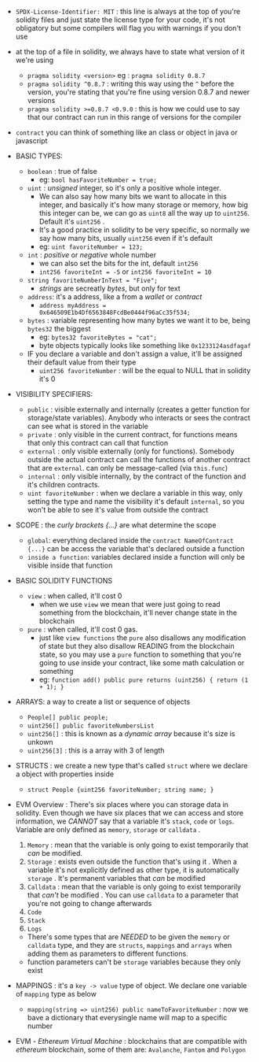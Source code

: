 - `SPDX-License-Identifier: MIT` : this line is always at the top of you're solidity files and just state the license type for your code, it's not obligatory but some compilers will flag you with warnings if you don't use
- at the top of a file in solidity, we always have to state what version of it we're using
	- `pragma solidity <version>`  eg : `pragma solidity 0.8.7` 
	- `pragma solidity ^0.8.7` : writing this way using the `^` before the version, you're stating that you're fine using version 0.8.7 and newer versions
	- `pragma solidity >=0.8.7 <0.9.0` : this is how we could use to say that our contract can run in this range of versions for the compiler
- `contract` you can think of something like an class or object in java or javascript

- BASIC TYPES:
	- `boolean` : true of false 
		- eg: `bool hasFavoriteNumber = true;` 
	- `uint` : *unsigned* integer, so it's only a positive whole integer. 
		- We can also say how many bits we want to allocate in this integer, and basically it's how many storage or memory, how big this integer can be, we can go as `uint8` all the way up to `uint256`. Default it's `uint256` .  
		- It's a good practice in solidity to be very specific, so normally we say how many bits, usually `uint256` even if it's default
		- eg: `uint favoriteNumber = 123;`
	- `int` : *positive* or *negative* whole number
		- we can also set the bits for the int, default `int256` 
		- `int256 favoriteInt = -5` or `int256 favoriteInt = 10` 
	- `string favoriteNumberInText = "Five";` 
		- *strings* are secreatly *bytes*, but only for text
	- `address`: it's a address, like a from a *wallet* or *contract*
		- `address myAddress = 0x646509E1b4Df6563848FcdBe0444f96aCc35f534;`
	- `bytes` : variable representing how many bytes we want it to be, being `bytes32` the biggest
		- eg: `bytes32 favoriteBytes = "cat";` 
		- byte objects typically looks like something like `0x1233124asdfagaf` 
	- IF you declare a variable and don't assign a value, it'll be assigned their default value from their type
		- `uint256 favoriteNumber` : will be the equal to NULL that in solidity it's 0


- VISIBILITY SPECIFIERS:
	- `public` : visible externally and internally (creates a getter function for storage/state variables). Anybody who interacts or sees the contract can see what is stored in the variable
	- `private` : only visible in the current contract, for functions means that only this contract can call that function
	- `external` : only visible externally (only for functions). Somebody outside the actual contract can call the functions of another contract that are `external`. can only be message-called (via `this.func`)
	- `internal` : only visible internally, by the contract of the function and it's children contracts. 
	- `uint favoriteNumber` : when we declare a variable in this way, only setting the type and name the visibility it's default `internal`, so you won't be able to see it's value from outside the contract
	
- SCOPE : the *curly brackets {...}* are what determine the scope 
	- `global`: everything declared inside the `contract NameOfContract {...}` can be access the variable that's declared outside a function
	- `inside a function`: variables declared inside a function will only be visible inside that function

- BASIC SOLIDITY FUNCTIONS
	- `view` : when called, it'll cost 0 
		- when we use `view` we mean that were just going to read something from the blockchain, it'll never change state in the blockchain
	- `pure` : when called, it'll cost 0 gas.
		- just like `view functions` the `pure` also disallows any modification of state but they also disallow READING from the blockchain state,  so you may use a `pure` function to something that you're going to use inside your contract, like some math calculation or something
		- eg: `function add() public pure returns (uint256) { return (1 + 1); }`

- ARRAYS: a way to create a list or sequence of objects
	- `People[] public people;`
	- `uint256[] public favoriteNumbersList` 
	- `uint256[]` : this is known as a *dynamic array* because it's size is unkown
	- `uint256[3]` : this is a array with 3 of length

- STRUCTS : we create a new type that's called `struct` where we declare a object with properties inside
	- `struct People {uint256 favoriteNumber; string name; }` 

- EVM Overview : There's six places where you can storage data in solidity. Even though we have six places that we can access and store information, we *CANNOT* say that a variable it's `stack`, `code` or `logs`. Variable are only defined as `memory`, `storage` or `calldata` . 
	1. `Memory` : mean that the variable is only going to exist temporarily that *can* be modified. 
	2. `Storage` : exists even outside the function that's using it . When a variable it's not explicitly defined as other type, it is automatically `storage` . It's permanent variables that *can* be modified 
	3. `Calldata` : mean that the variable is only going to exist temporarily that *can't* be modified . You can use `calldata` to a parameter that you're not going to change afterwards 
	4. `Code` 
	5. `Stack`
	6. `Logs` 
	- There's some types that are *NEEDED* to be given the `memory` or `calldata` type, and they are `structs`, `mappings` and `arrays` when adding them as parameters to different functions.
	- function parameters can't be `storage`  variables because they only exist 

- MAPPINGS : it's a `key -> value` type of object. We declare one variable of `mapping` type as below
	- `mapping(string => uint256) public nameToFavoriteNumber` : now we bave a dictionary that everysingle name will map to a specific number

- EVM - *Ethereum Virtual Machine* : blockchains that are compatible with *ethereum* blockchain, some of them are: `Avalanche`, `Fantom` and `Polygon` 
